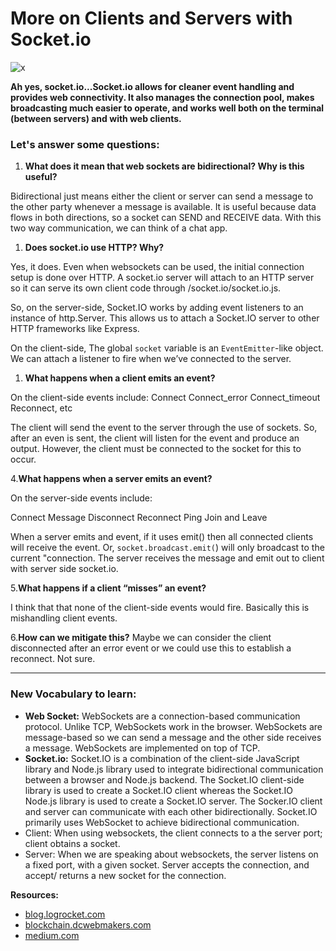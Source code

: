 # More on Clients and Servers with Socket.io

![x](https://media.giphy.com/media/1ggzuchWJ0ps4/giphy.gif)

**Ah yes, socket.io...Socket.io allows for cleaner event handling and provides web connectivity. It also manages the connection pool, makes broadcasting much easier to operate, and works well both on the terminal (between servers) and with web clients.**

### Let's answer some questions:

1. **What does it mean that web sockets are bidirectional? Why is this useful?**

Bidirectional just means either the client or server can send a message to the other party whenever a message is available. It is useful because data flows in both directions, so a socket can SEND and RECEIVE data. With this two way communication, we can think of a chat app.


1. **Does socket.io use HTTP? Why?**
   
Yes, it does. Even when websockets can be used, the initial connection setup is done over HTTP. A socket.io server will attach to an HTTP server so it can serve its own client code through /socket.io/socket.io.js.

So, on the server-side, Socket.IO works by adding event listeners to an instance of http.Server. This allows us to attach a Socket.IO server to other HTTP frameworks like Express.

On the client-side, The global `socket` variable is an `EventEmitter`-like object. We can attach a listener to fire when we’ve connected to the server.

   
1. **What happens when a client emits an event?**
   

On the client-side events include:
Connect
Connect_error
Connect_timeout
Reconnect, etc

The client will send the event to the server through the use of sockets. So, after an even is sent, the client will listen for the event and produce an output. However, the client must be connected to the socket for this to occur.

4.**What happens when a server emits an event?**

On the server-side events include:

Connect
Message
Disconnect
Reconnect
Ping
Join and
Leave

When a server emits and event, if it uses emit() then all connected clients will receive the event. Or, `socket.broadcast.emit(`) will only broadcast to the current "connection. The server receives the message and emit out to client with server side socket.io.

5.**What happens if a client “misses” an event?**

I think that that none of the client-side events would fire. Basically this is mishandling client events. 

6.**How can we mitigate this?**
Maybe we can consider the client disconnected after an error event or we could use this to establish a reconnect. Not sure.


------------------------

### New Vocabulary to learn:

- **Web Socket:**
   WebSockets are a connection-based communication protocol. Unlike TCP, WebSockets work in the browser. WebSockets are message-based so we can send a message and the other side receives a message. WebSockets are implemented on top of TCP. 
- **Socket.io:** 
  Socket.IO is a combination of the client-side JavaScript library and Node.js library used to integrate bidirectional communication between a browser and Node.js backend. The Socket.IO client-side library is used to create a Socket.IO client whereas the Socket.IO Node.js library is used to create a Socket.IO server. The Socker.IO client and server can communicate with each other bidirectionally. Socket.IO primarily uses WebSocket to achieve bidirectional communication.
- Client: When using websockets,  the client connects to a the server port; client obtains a socket.
- Server: When we are speaking about websockets,  the server listens on a fixed port, with a given socket. Server accepts the connection, and accept/ returns a new socket for the connection.
  
**Resources:**
- [blog.logrocket.com](https://blog.logrocket.com/beyond-rest-using-websockets-for-two-way-communication-in-your-react-app-884eff6655f5/)
- [blockchain.dcwebmakers.com](https://blockchain.dcwebmakers.com/blog/intro-to-real-time-bidirectional-communications-between-browsers-and-websocket-servers.html#:~:text=WebSocket%20is%20an%20application%2Dlayer,between%20a%20web%20browser%20and)
- [medium.com](https://medium.com/@Grigorkh/understanding-socket-io-23ad6d26d003)